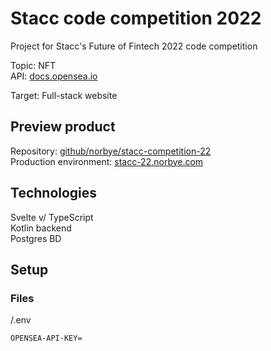 # Stacc code competition 2022
Project for Stacc's Future of Fintech 2022 code competition

Topic: NFT  
API: [docs.opensea.io](https://docs.opensea.io/reference/getting-assets)

Target: Full-stack website

## Preview product
Repository: [github/norbye/stacc-competition-22](https://github.com/norbye/stacc-competition-22)  
Production environment: [stacc-22.norbye.com](https://stacc-22.norbye.com)

## Technologies
Svelte v/ TypeScript  
Kotlin backend  
Postgres BD

## Setup
### Files
/.env
```env
OPENSEA-API-KEY=
```
